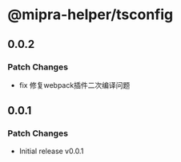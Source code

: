# @mipra-helper/tsconfig

## 0.0.2

### Patch Changes

- fix 修复webpack插件二次编译问题

## 0.0.1

### Patch Changes

- Initial release v0.0.1
